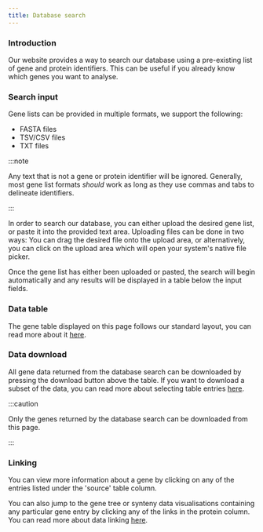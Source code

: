 ```yaml
---
title: Database search
---
```


### Introduction

Our website provides a way to search our database using a pre-existing list of gene and protein identifiers. This can be useful if you already know which genes you want to analyse.

### Search input

Gene lists can be provided in multiple formats, we support the following:

- FASTA files
- TSV/CSV files
- TXT files

:::note

Any text that is not a gene or protein identifier will be ignored. Generally, most gene list formats *should* work as long as they use commas and tabs to delineate identifiers.

:::

In order to search our database, you can either upload the desired gene list, or paste it into the provided text area. Uploading files can be done in two ways: You can drag the desired file onto the upload area, or alternatively, you can click on the upload area which will open your system's native file picker.

Once the gene list has either been uploaded or pasted, the search will begin automatically and any results will be displayed in a table below the input fields.

### Data table

The gene table displayed on this page follows our standard layout, you can read more about it [here](/#tables).

### Data download

All gene data returned from the database search can be downloaded by pressing the download button above the table. If you want to download a subset of the data, you can read more about selecting table entries [here](/#filtering-and-selection).

:::caution

Only the genes returned by the database search can be downloaded from this page.

:::

### Linking

You can view more information about a gene by clicking on any of the entries listed under the 'source' table column.

You can also jump to the gene tree or synteny data visualisations containing any particular gene entry by clicking any of the links in the protein column. You can read more about data linking [here](/#linking).

